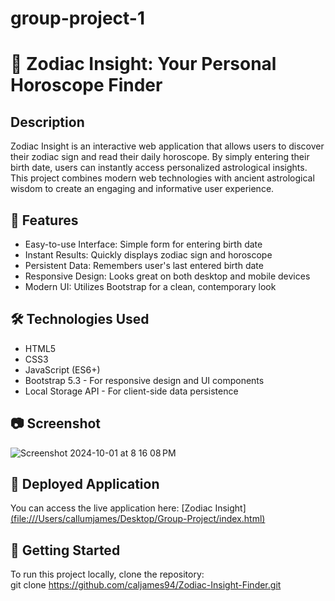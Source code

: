 # group-project-1

# :star2: Zodiac Insight: Your Personal Horoscope Finder

## Description
Zodiac Insight is an interactive web application that allows users to discover their zodiac sign and read their daily horoscope. By simply entering their birth date, users can instantly access personalized astrological insights. This project combines modern web technologies with ancient astrological wisdom to create an engaging and informative user experience.

## :rocket: Features
* Easy-to-use Interface: Simple form for entering birth date
* Instant Results: Quickly displays zodiac sign and horoscope
* Persistent Data: Remembers user's last entered birth date
* Responsive Design: Looks great on both desktop and mobile devices
* Modern UI: Utilizes Bootstrap for a clean, contemporary look

## :hammer_and_wrench: Technologies Used
* HTML5
* CSS3
* JavaScript (ES6+)
* Bootstrap 5.3 - For responsive design and UI components
* Local Storage API - For client-side data persistence

## :camera: Screenshot
![Screenshot 2024-10-01 at 8 16 08 PM](https://github.com/user-attachments/assets/09a7568e-80c2-4267-a2fc-4a72946aad0a)


## :link: Deployed Application
You can access the live application here: [Zodiac Insight][(file:///Users/callumjames/Desktop/Group-Project/index.html)](https://caljames94.github.io/Zodiac-Insight-Finder/)

## :vertical_traffic_light: Getting Started
To run this project locally, clone the repository:\
git clone https://github.com/caljames94/Zodiac-Insight-Finder.git
